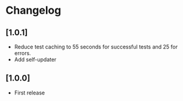 # Changelog

## [1.0.1]

- Reduce test caching to 55 seconds for successful tests and 25 for errors.
- Add self-updater


## [1.0.0]

- First release
